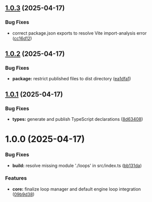 ## [1.0.3](https://github.com/BitShim/engine/compare/v1.0.2...v1.0.3) (2025-04-17)


### Bug Fixes

* correct package.json exports to resolve Vite import-analysis error ([cc16d12](https://github.com/BitShim/engine/commit/cc16d123de8aabc731c26ec8dbf5459fac64386e))

## [1.0.2](https://github.com/BitShim/engine/compare/v1.0.1...v1.0.2) (2025-04-17)


### Bug Fixes

* **package:** restrict published files to dist directory ([ea1dfa1](https://github.com/BitShim/engine/commit/ea1dfa199a47c30bdc4491de09c896b850459e13))

## [1.0.1](https://github.com/BitShim/engine/compare/v1.0.0...v1.0.1) (2025-04-17)


### Bug Fixes

* **types:** generate and publish TypeScript declarations ([8d63408](https://github.com/BitShim/engine/commit/8d6340886692e0dc03ebbeab27511c2090768943))

# 1.0.0 (2025-04-17)


### Bug Fixes

* **build:** resolve missing module './loops' in src/index.ts ([bb131da](https://github.com/BitShim/engine/commit/bb131da6b1886d535ec88aa1c02ed369f8edb229))


### Features

* **core:** finalize loop manager and default engine loop integration ([09b9d38](https://github.com/BitShim/engine/commit/09b9d384d8aaf82d46de9d7a292cd181b7db2e44))
